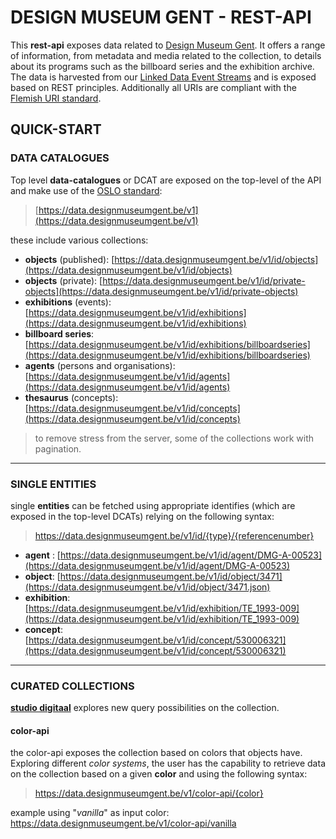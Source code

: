 # DESIGN MUSEUM GENT - REST-API
This **rest-api** exposes data related to [Design Museum Gent](https://data.designmuseumgent.be).  It offers a range of information, from metadata and media related to the collection, to details about its programs such as the billboard series and the exhibition archive. The data is harvested from our [Linked Data Event Streams](https://apidg.gent.be/opendata/adlib2eventstream/v1/) and is exposed based on REST principles. Additionally all URIs are compliant with the [Flemish URI standard](https://joinup.ec.europa.eu/collection/semic-support-centre/document/uri-standard-guidelines-flemish-government). 

## QUICK-START

### DATA CATALOGUES
Top level **data-catalogues** or DCAT are exposed on the top-level of the API and make use of the [OSLO standard](https://joinup.ec.europa.eu/collection/oslo-open-standards-local-administrations-flanders): 
>[https://data.designmuseumgent.be/v1](https://data.designmuseumgent.be/v1)

these include various collections: 
* **objects** (published): [https://data.designmuseumgent.be/v1/id/objects](https://data.designmuseumgent.be/v1/id/objects)
* **objects** (private): [https://data.designmuseumgent.be/v1/id/private-objects](https://data.designmuseumgent.be/v1/id/private-objects)
* **exhibitions** (events): [https://data.designmuseumgent.be/v1/id/exhibitions](https://data.designmuseumgent.be/v1/id/exhibitions)
* **billboard series**: [https://data.designmuseumgent.be/v1/id/exhibitions/billboardseries](https://data.designmuseumgent.be/v1/id/exhibitions/billboardseries)
* **agents** (persons and organisations): [https://data.designmuseumgent.be/v1/id/agents](https://data.designmuseumgent.be/v1/id/agents)
* **thesaurus** (concepts): [https://data.designmuseumgent.be/v1/id/concepts](https://data.designmuseumgent.be/v1/id/concepts)
> to remove stress from the server, some of the collections work with pagination.

____

### SINGLE ENTITIES

single **entities** can be fetched using appropriate identifies (which are exposed in the top-level DCATs) relying on the following syntax: 
> https://data.designmuseumgent.be/v1/id/{type}/{referencenumber}

* **agent** : [https://data.designmuseumgent.be/v1/id/agent/DMG-A-00523](https://data.designmuseumgent.be/v1/id/agent/DMG-A-00523)
* **object**: [https://data.designmuseumgent.be/v1/id/object/3471](https://data.designmuseumgent.be/v1/id/object/3471.json)
* **exhibition**: [https://data.designmuseumgent.be/v1/id/exhibition/TE_1993-009](https://data.designmuseumgent.be/v1/id/exhibition/TE_1993-009)
* **concept**: [https://data.designmuseumgent.be/v1/id/concept/530006321](https://data.designmuseumgent.be/v1/id/concept/530006321)

____ 

### CURATED COLLECTIONS
**[studio digitaal](https://digitaal.designmuseumgent.be)** explores new query possibilities on the collection.

#### color-api
the color-api exposes the collection based on colors that objects have. Exploring different _color systems_, the user has the capability to retrieve data on the collection based on a given **color** and using the following syntax:
> https://data.designmuseumgent.be/v1/color-api/{color} 

example using "_vanilla_" as input color: https://data.designmuseumgent.be/v1/color-api/vanilla